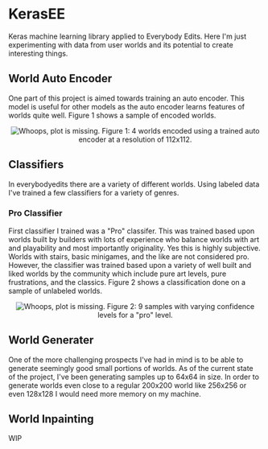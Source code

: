 # KerasEE
Keras machine learning library applied to Everybody Edits. Here I'm just experimenting with data from user worlds and
its potential to create interesting things.

## World Auto Encoder
One part of this project is aimed towards training an auto encoder. This model is useful for other models as the auto
encoder learns features of worlds quite well. Figure 1 shows a sample of encoded worlds.
<p align="center">
  <img src="https://github.com/ajosg/KerasEE/blob/master/plots/ae_plot.png?raw=true" alt="Whoops, plot is missing."/>
  Figure 1: 4 worlds encoded using a trained auto encoder at a resolution of 112x112.
</p>


## Classifiers
In everybodyedits there are a variety of different worlds. Using labeled data I've trained a few classifiers for a
variety of genres. 

### Pro Classifier
First classifier I trained was a "Pro" classifer. This was trained based upon worlds built by builders with lots of
experience who balance worlds with art and playability and most importantly originality. Yes this is highly subjective.
Worlds with stairs, basic minigames, and the like are not considered pro. However, the classifier was trained based upon
a variety of well built and liked worlds by the community which include pure art levels, pure frustrations, and the
classics. Figure 2 shows a classification done on a sample of unlabeled worlds.
<p align="center">
  <img src="https://github.com/ajosg/KerasEE/blob/master/plots/pro_plot3x3.png?raw=true" alt="Whoops, plot is missing."/>
  Figure 2: 9 samples with varying confidence levels for a "pro" level.
</p>

## World Generater
One of the more challenging prospects I've had in mind is to be able to generate seemingly good small portions of worlds.
As of the current state of the project, I've been generating samples up to 64x64 in size. In order to generate worlds
even close to a regular 200x200 world like 256x256 or even 128x128 I would need more memory on my machine. 

## World Inpainting
WIP

